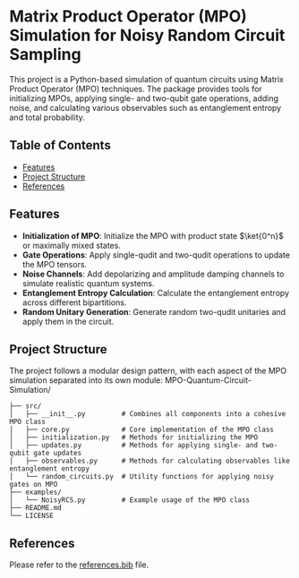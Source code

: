 # Matrix Product Operator (MPO) Simulation for Noisy Random Circuit Sampling

This project is a Python-based simulation of quantum circuits using Matrix Product Operator (MPO) techniques. The package provides tools for initializing MPOs, applying single- and two-qubit gate operations, adding noise, and calculating various observables such as entanglement entropy and total probability.

## Table of Contents

- [Features](#features)
- [Project Structure](#project-structure)
- [References](#references)

## Features

- **Initialization of MPO**: Initialize the MPO with product state $\ket{0^n}$ or maximally mixed states.
- **Gate Operations**: Apply single-qudit and two-qudit operations to update the MPO tensors.
- **Noise Channels**: Add depolarizing and amplitude damping channels to simulate realistic quantum systems.
- **Entanglement Entropy Calculation**: Calculate the entanglement entropy across different bipartitions.
- **Random Unitary Generation**: Generate random two-qudit unitaries and apply them in the circuit.

## Project Structure
The project follows a modular design pattern, with each aspect of the MPO simulation separated into its own module:
MPO-Quantum-Circuit-Simulation/
```
├── src/
│   ├── __init__.py         # Combines all components into a cohesive MPO class
│   ├── core.py             # Core implementation of the MPO class
│   ├── initialization.py   # Methods for initializing the MPO
│   ├── updates.py          # Methods for applying single- and two-qubit gate updates
│   ├── observables.py      # Methods for calculating observables like entanglement entropy
│   └── random_circuits.py  # Utility functions for applying noisy gates on MPO
├── examples/
│   └── NoisyRCS.py         # Example usage of the MPO class
├── README.md               
└── LICENSE                 
```

## References

Please refer to the [references.bib](references.bib) file.
